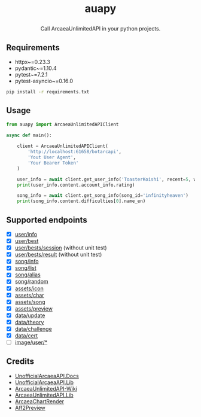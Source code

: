 # <p align="center">auapy
<p align="center">Call ArcaeaUnlimitedAPI in your python projects.

## Requirements

 - httpx~=0.23.3
 - pydantic~=1.10.4
 - pytest~=7.2.1
 - pytest-asyncio~=0.16.0

```bash
pip install -r requirements.txt
```

## Usage

```python
from auapy import ArcaeaUnlimitedAPIClient

async def main():
    
    client = ArcaeaUnlimitedAPIClient(
        'http://localhost:61658/botarcapi',
        'Yout User Agent',
        'Your Bearer Token'
    )

    user_info = await client.get_user_info('ToasterKoishi', recent=5, withsonginfo=True)
    print(user_info.content.account_info.rating)

    song_info = await client.get_song_info(song_id='infinityheaven')
    print(song_info.content.difficulties[0].name_en)
```


## Supported endpoints

- [x] [user/info](https://github.com/Arcaea-Infinity/UnofficialArcaeaAPI.Docs/blob/main/user/info.md)
- [x] [user/best](https://github.com/Arcaea-Infinity/UnofficialArcaeaAPI.Docs/blob/main/user/best.md)
- [x] [user/bests/session](https://github.com/Arcaea-Infinity/UnofficialArcaeaAPI.Docs/blob/main/user/bests/session.md) (without unit test)
- [x] [user/bests/result](https://github.com/Arcaea-Infinity/UnofficialArcaeaAPI.Docs/blob/main/user/bests/result.md) (without unit test)
- [x] [song/info](https://github.com/Arcaea-Infinity/UnofficialArcaeaAPI.Docs/blob/main/song/info.md)
- [x] [song/list](https://github.com/Arcaea-Infinity/UnofficialArcaeaAPI.Docs/blob/main/song/list.md)
- [x] [song/alias](https://github.com/Arcaea-Infinity/UnofficialArcaeaAPI.Docs/blob/main/song/alias.md)
- [x] [song/random](https://github.com/Arcaea-Infinity/UnofficialArcaeaAPI.Docs/blob/main/song/random.md)
- [x] [assets/icon](https://github.com/Arcaea-Infinity/UnofficialArcaeaAPI.Docs/blob/main/assets/icon.md)
- [x] [assets/char](https://github.com/Arcaea-Infinity/UnofficialArcaeaAPI.Docs/blob/main/assets/char.md)
- [x] [assets/song](https://github.com/Arcaea-Infinity/UnofficialArcaeaAPI.Docs/blob/main/assets/song.md)
- [x] [assets/preview](https://github.com/Arcaea-Infinity/UnofficialArcaeaAPI.Docs/blob/main/assets/preview.md)
- [x] [data/update](https://github.com/Arcaea-Infinity/UnofficialArcaeaAPI.Docs/blob/main/data/update.md)
- [x] [data/theory](https://github.com/Arcaea-Infinity/UnofficialArcaeaAPI.Docs/blob/main/data/theory.md)
- [x] [data/challenge](https://github.com/Arcaea-Infinity/UnofficialArcaeaAPI.Docs/blob/main/data/challenge.md)
- [x] [data/cert](https://github.com/Arcaea-Infinity/UnofficialArcaeaAPI.Docs/blob/main/data/cert.md)
- [ ] [image/user/*](https://github.com/Arcaea-Infinity/UnofficialArcaeaAPI.Docs/blob/main/image/user.md)

## Credits

 - [UnofficialArcaeaAPI.Docs](https://github.com/Arcaea-Infinity/UnofficialArcaeaAPI.Docs)
 - [UnofficialArcaeaAPI.Lib](https://github.com/Arcaea-Infinity/UnofficialArcaeaAPI.Lib)
 - [ArcaeaUnlimitedAPI-Wiki](https://github.com/Arcaea-Infinity/ArcaeaUnlimitedAPI-Wiki)
 - [ArcaeaUnlimitedAPI.Lib](https://github.com/Arcaea-Infinity/ArcaeaUnlimitedAPI.Lib)
 - [ArcaeaChartRender](https://github.com/Arcaea-Infinity/ArcaeaChartRender)
 - [Aff2Preview](https://github.com/Arcaea-Infinity/Aff2Preview)
